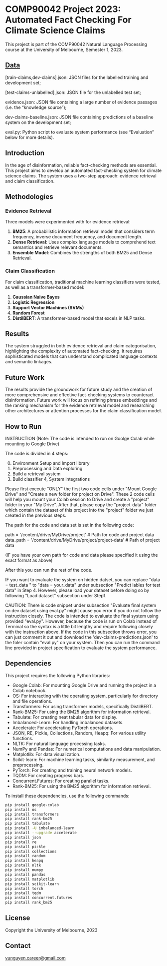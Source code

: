 # COMP90042 Project 2023: Automated Fact Checking For Climate Science Claims

This project is part of the COMP90042 Natural Language Processing course at the University of Melbourne, Semester 1, 2023.

## [Data](https://drive.google.com/drive/folders/1ytu9cuuy72Xqp5WS2qzvflwKsqMoA96b?usp=drive_link)

[train-claims,dev-claims].json: JSON files for the labelled training and development set;

[test-claims-unlabelled].json: JSON file for the unlabelled test set; 

evidence.json: JSON file containing a large number of evidence passages (i.e. the “knowledge source”); 

dev-claims-baseline.json: JSON file containing predictions of a baseline system on the development set; 

eval.py: Python script to evaluate system performance (see “Evaluation” below for more details).

## Introduction

In the age of disinformation, reliable fact-checking methods are essential. This project aims to develop an automated fact-checking system for climate science claims. The system uses a two-step approach: evidence retrieval and claim classification.

## Methodologies

### Evidence Retrieval

Three models were experimented with for evidence retrieval:

1. **BM25**: A probabilistic information retrieval model that considers term frequency, inverse document frequency, and document length.
2. **Dense Retrieval**: Uses complex language models to comprehend text semantics and retrieve relevant documents.
3. **Ensemble Model**: Combines the strengths of both BM25 and Dense Retrieval.

### Claim Classification

For claim classification, traditional machine learning classifiers were tested, as well as a transformer-based model:

1. **Gaussian Naive Bayes**
2. **Logistic Regression**
3. **Support Vector Machines (SVMs)**
4. **Random Forest**
5. **DistilBERT**: A transformer-based model that excels in NLP tasks.

## Results

The system struggled in both evidence retrieval and claim categorisation, highlighting the complexity of automated fact-checking. It requires sophisticated models that can understand complicated language contexts and semantic linkages.

## Future Work

The results provide the groundwork for future study and the creation of more comprehensive and effective fact-checking systems to counteract disinformation. Future work will focus on refining phrase embeddings and the ranking mechanism for the evidence retrieval model and researching other architectures or attention processes for the claim classification model.

## How to Run

INSTRUCTION (Note: The code is intended to run on Goolge Colab while mounting to Google Drive)

The code is divided in 4 steps:

0. Environment Setup and Import library
1. Preprocessing and Data exploring
2. Build a retrieval system
3. Build classifier
4, System integrations

Please first execute "ONLY" the first two code cells under "Mount Google Drive" and "Create a new folder for project on Drive".
These 2 code cells will help you mount your Colab session to Drive and create a "project" folder in your "My Drive".
After that, please copy the "project-data" folder which contain the dataset of this project into the "project" folder we just created in the previous steps.

The path for the code and data set is set in the following code:

path = '/content/drive/MyDrive/project' # Path for code and project data
data_path = '/content/drive/MyDrive/project/project-data' # Path of project data

(IF you have your own path for code and data please specified it using the exact format as above)

After this you can run the rest of the code.

IF you want to evaluate the system on hidden datset, you can replace "data = test_data " to "data = your_data" under subsection "Predict lables for test data" in Step 4.
However, please load your dataset before doing so by following "Load dataset" subsection under Step1.

CAUTION: There is code snippet under subsection "Evaluate final system on dev dataset using eval.py" might cause you error if you do not follow the instruction closely. The code is intended to evaluate the final system using provided "eval.py". However, because the code is run on Colab instead of Terminal so the syntax is a little bit lengthy and require following closely with the instruction above. If the code in this subsection throws error, you can just comment it out and download the 'dev-claims-predictions.json' to the foler contain "eval.py" on your system. Then you can run the command line provided in project specification to evaluate the system performance.

## Dependencies

This project requires the following Python libraries:

- Google Colab: For mounting Google Drive and running the project in a Colab notebook.
- OS: For interacting with the operating system, particularly for directory and file operations.
- Transformers: For using transformer models, specifically DistilBERT.
- Rank-BM25: For using the BM25 algorithm for information retrieval.
- Tabulate: For creating neat tabular data for display.
- Imbalanced-Learn: For handling imbalanced datasets.
- Accelerate: For accelerating PyTorch operations.
- JSON, RE, Pickle, Collections, Random, Heapq: For various utility functions.
- NLTK: For natural language processing tasks.
- NumPy and Pandas: For numerical computations and data manipulation.
- Matplotlib: For data visualization.
- Scikit-learn: For machine learning tasks, similarity measurement, and preprocessing.
- PyTorch: For creating and training neural network models.
- TQDM: For creating progress bars.
- Concurrent.Futures: For creating parallel tasks.
- Rank-BM25: For using the BM25 algorithm for information retrieval.

To install these dependencies, use the following commands:

```bash
pip install google-colab
pip install os
pip install transformers
pip install rank-bm25
pip install tabulate
pip install -U imbalanced-learn
pip install --upgrade accelerate
pip install json
pip install re
pip install pickle
pip install collections
pip install random
pip install heapq
pip install nltk
pip install numpy
pip install pandas
pip install matplotlib
pip install scikit-learn
pip install torch
pip install tqdm
pip install concurrent.futures
pip install rank_bm25
```
## License

Copyright the University of Melbourne, 2023

## Contact

vunguyen.career@gmail.com

